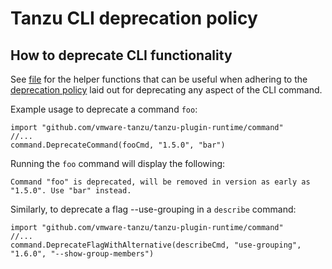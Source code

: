 # Tanzu CLI deprecation policy

## How to deprecate CLI functionality

See [file](https://github.com/vmware-tanzu/tanzu-plugin-runtime/blob/main/command/deprecation.go)
for the helper functions that can be useful when adhering to the [deprecation policy](../full/deprecation.md) laid out for deprecating any aspect of the CLI command.

Example usage to deprecate a command `foo`:

```golang
import "github.com/vmware-tanzu/tanzu-plugin-runtime/command"
//...
command.DeprecateCommand(fooCmd, "1.5.0", "bar")
```

Running the `foo` command will display the following:

```console
Command "foo" is deprecated, will be removed in version as early as "1.5.0". Use "bar" instead.
```

Similarly, to deprecate a flag --use-grouping in a `describe` command:

```golang
import "github.com/vmware-tanzu/tanzu-plugin-runtime/command"
//...
command.DeprecateFlagWithAlternative(describeCmd, "use-grouping", "1.6.0", "--show-group-members")
```
